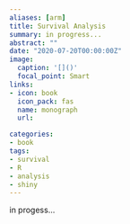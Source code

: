 ```yaml
---
aliases: [arm]
title: Survival Analysis
summary: in progress... 
abstract: ""
date: "2020-07-20T00:00:00Z"
image:
  caption: '[]()'
  focal_point: Smart
links:
- icon: book
  icon_pack: fas
  name: monograph
  url: 

categories:
- book
tags:
- survival
- R
- analysis
- shiny
---
```


in progess...